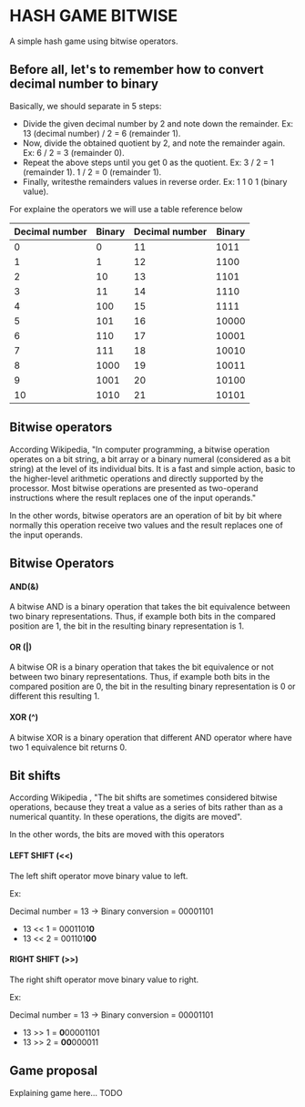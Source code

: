 # HASH GAME BITWISE

A simple hash game using bitwise operators.

## Before all, let's to remember how to convert decimal number to binary

Basically, we should separate in 5 steps:

- Divide the given decimal number by 2 and note down the remainder.
  Ex: 13 (decimal number) / 2 = 6 (remainder 1).
- Now, divide the obtained quotient by 2, and note the remainder again.
  Ex: 6 / 2 = 3 (remainder 0).
- Repeat the above steps until you get 0 as the quotient.
  Ex:
  3 / 2 = 1 (remainder 1).
  1 / 2 = 0 (remainder 1).
- Finally, writesthe remainders values in reverse order.
  Ex: 1 1 0 1 (binary value).

For explaine the operators we will use a table reference below

| Decimal number | Binary | Decimal number | Binary |
| -------------- | ------ | -------------- | ------ |
| 0              | 0      | 11             | 1011   |
| 1              | 1      | 12             | 1100   |
| 2              | 10     | 13             | 1101   |
| 3              | 11     | 14             | 1110   |
| 4              | 100    | 15             | 1111   |
| 5              | 101    | 16             | 10000  |
| 6              | 110    | 17             | 10001  |
| 7              | 111    | 18             | 10010  |
| 8              | 1000   | 19             | 10011  |
| 9              | 1001   | 20             | 10100  |
| 10             | 1010   | 21             | 10101  |

## Bitwise operators

According Wikipedia, "In computer programming, a bitwise operation operates on a bit string, a bit array or a binary numeral (considered as a bit string) at the level of its individual bits. It is a fast and simple action, basic to the higher-level arithmetic operations and directly supported by the processor. Most bitwise operations are presented as two-operand instructions where the result replaces one of the input operands."

In the other words, bitwise operators are an operation of bit by bit where normally this operation receive two values and the result replaces one of the input operands.

## Bitwise Operators

#### AND(&)

A bitwise AND is a binary operation that takes the bit equivalence between two binary representations. Thus, if example both bits in the compared position are 1, the bit in the resulting binary representation is 1.

#### OR (|)

A bitwise OR is a binary operation that takes the bit equivalence or not between two binary representations. Thus, if example both bits in the compared position are 0, the bit in the resulting binary representation is 0 or different this resulting 1.

#### XOR (^)

A bitwise XOR is a binary operation that different AND operator where have two 1 equivalence bit returns 0.

## Bit shifts

According Wikipedia , "The bit shifts are sometimes considered bitwise operations, because they treat a value as a series of bits rather than as a numerical quantity. In these operations, the digits are moved".

In the other words, the bits are moved with this operators

#### LEFT SHIFT (<<)

The left shift operator move binary value to left.

Ex:

Decimal number = 13 -> Binary conversion = 00001101

- 13 << 1 = 0001101**0**
- 13 << 2 = 001101**00**

#### RIGHT SHIFT (>>)

The right shift operator move binary value to right.

Ex:

Decimal number = 13 -> Binary conversion = 00001101

- 13 >> 1 = **0**00001101
- 13 >> 2 = **00**000011

## Game proposal

Explaining game here... TODO
